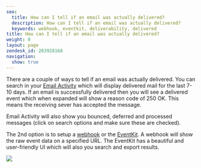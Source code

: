 ```yaml
---
seo:
  title: How can I tell if an email was actually delivered?
  description: How can I tell if an email was actually delivered?
  keywords: webhook, eventkit, deliverability, delivered
title: How can I tell if an email was actually delivered?
weight: 0
layout: page
zendesk_id: 203928168
navigation:
  show: true
---
```


There are a couple of ways to tell if an email was actually delivered. You can search in your [Email Activity](https://sendgrid.com/logs/index) which will display delivered mail for the last 7-10 days. If an email is successfully delivered then you will see a delivered event which when expanded will show a reason code of 250 OK. This means the receiving sever has accepted the message. 

Email Activity will also show you bounced, deferred and processed messages (click on search options and make sure these are checked). 

The 2nd option is to setup a [webhook](https://sendgrid.com/docs/API_Reference/Webhooks/event.html) or the [EventKit](https://sendgrid.com/docs/VidGrid/Event_Notification/eventkit.html). A webhook will show the raw event data on a specified URL. The EventKit has a beautiful and user-friendly UI which will also you search and export results. 

![]({{root_url}}/images/Screen_Shot_2015-02-09_at_11.22.47_AM.png)

